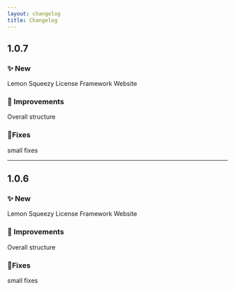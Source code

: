 ```yaml
---
layout: changelog
title: Changelog
---
```

## __1.0.7__

### __✨ New__
Lemon Squeezy License Framework
Website 
### __💎 Improvements__
Overall structure
### __🐞Fixes__
small fixes

- - -

## __1.0.6__

### __✨ New__
Lemon Squeezy License Framework
Website 
### __💎 Improvements__
Overall structure
### __🐞Fixes__
small fixes